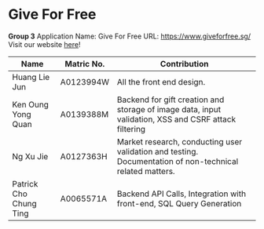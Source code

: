 # Give For Free

**Group 3**
Application Name: Give For Free
URL: https://www.giveforfree.sg/
Visit our website [here](https://www.giveforfree.sg/)!

| Name                   | Matric No. | Contribution                                                                                             |
|------------------------|------------|----------------------------------------------------------------------------------------------------------|
| Huang Lie Jun          | A0123994W  | All the front end design.                                                                                |
| Ken Oung Yong Quan     | A0139388M  | Backend for gift creation and storage of image data, input validation, XSS and CSRF attack filtering     |
| Ng Xu Jie              | A0127363H  | Market research, conducting user validation and testing. Documentation of non-technical related matters. |
| Patrick Cho Chung Ting | A0065571A  | Backend API Calls, Integration with front-end, SQL Query Generation                                      |